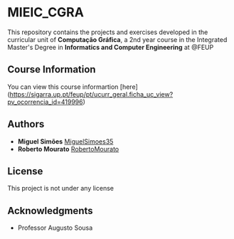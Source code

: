 # MIEIC_CGRA

This repository contains the projects and exercises developed in the curricular unit of **Computação Gráfica**, a 2nd year course in the Integrated Master's Degree in **Informatics and Computer Engineering** at @FEUP

## Course Information

You can view this course informartion [here] (https://sigarra.up.pt/feup/pt/ucurr_geral.ficha_uc_view?pv_ocorrencia_id=419996)

## Authors

* **Miguel Simões** [MiguelSimoes35](https://github.com/MiguelSimoes35)
* **Roberto Mourato** [RobertoMourato](https://github.com/RobertoMourato)

## License

This project is not under any license

## Acknowledgments

* Professor Augusto Sousa
